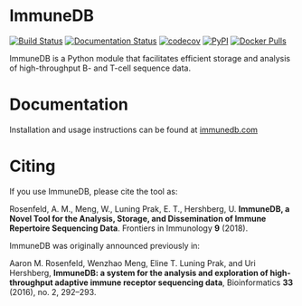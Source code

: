 ImmuneDB
========

[![Build Status](https://img.shields.io/travis/arosenfeld/immunedb/master.svg)](https://travis-ci.org/arosenfeld/immunedb)
[![Documentation Status](https://readthedocs.org/projects/immunedb/badge/?version=latest)](https://immunedb.readthedocs.io/en/latest/?badge=latest)
[![codecov](https://codecov.io/gh/arosenfeld/immunedb/branch/master/graph/badge.svg)](https://codecov.io/gh/arosenfeld/immunedb)
[![PyPI](https://img.shields.io/pypi/v/immunedb.svg)](https://pypi.python.org/pypi/ImmuneDB)
[![Docker Pulls](https://img.shields.io/docker/pulls/arosenfeld/immunedb.svg)](https://hub.docker.com/r/arosenfeld/immunedb)

ImmuneDB is a Python module that facilitates efficient storage and analysis of
high-throughput B- and T-cell sequence data.

# Documentation
Installation and usage instructions can be found at [immunedb.com](http://immunedb.com)

# Citing
If you use ImmuneDB, please cite the tool as:

Rosenfeld, A. M., Meng, W., Luning Prak, E. T., Hershberg, U. **ImmuneDB, a
Novel Tool for the Analysis, Storage, and Dissemination of Immune Repertoire
Sequencing Data**. Frontiers in Immunology **9** (2018).

ImmuneDB was originally announced previously in:

Aaron M. Rosenfeld, Wenzhao Meng, Eline T. Luning Prak, and Uri Hershberg,
**ImmuneDB: a system for the analysis and exploration of high-throughput
adaptive immune receptor sequencing data**, Bioinformatics **33** (2016), no. 2,
292–293.
